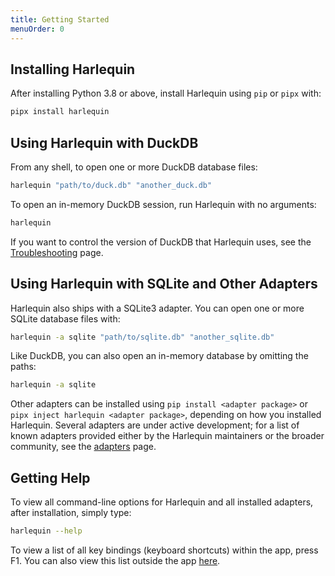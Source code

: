 ```yaml
---
title: Getting Started
menuOrder: 0
---
```


<script>
    import Key from "$lib/components/key.svelte"
</script>

## Installing Harlequin

After installing Python 3.8 or above, install Harlequin using `pip` or `pipx` with:

```bash
pipx install harlequin
```

## Using Harlequin with DuckDB

From any shell, to open one or more DuckDB database files:

```bash
harlequin "path/to/duck.db" "another_duck.db"
```

To open an in-memory DuckDB session, run Harlequin with no arguments:

```bash
harlequin
```

If you want to control the version of DuckDB that Harlequin uses, see the [Troubleshooting](troubleshooting/duckdb-version-mismatch) page.

## Using Harlequin with SQLite and Other Adapters

Harlequin also ships with a SQLite3 adapter. You can open one or more SQLite database files with:

```bash
harlequin -a sqlite "path/to/sqlite.db" "another_sqlite.db"
```

Like DuckDB, you can also open an in-memory database by omitting the paths:

```bash
harlequin -a sqlite
```

Other adapters can be installed using `pip install <adapter package>` or `pipx inject harlequin <adapter package>`, depending on how you installed Harlequin. Several adapters are under active development; for a list of known adapters provided either by the Harlequin maintainers or the broader community, see the [adapters](adapters) page.

## Getting Help

To view all command-line options for Harlequin and all installed adapters, after installation, simply type:

```bash
harlequin --help
```

To view a list of all key bindings (keyboard shortcuts) within the app, press <Key>F1</Key>. You can also view this list outside the app [here](bindings).
